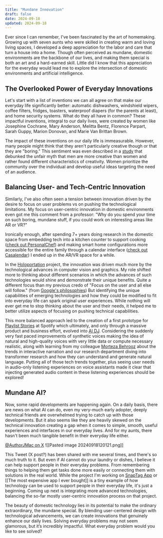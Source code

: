 ```yaml
---
title: "Mundane Innovation"
draft: false
date: 2024-09-18
updated: 2024-09-18
---
```


Ever since I can remember, I've been fascinated by the art of homemaking. Growing up with seven aunts who were skilled in creating warm and loving living spaces, I developed a deep appreciation for the labor and care that turn a house into a home. Though often perceived as mundane, domestic environments are the backbone of our lives, and making them special is both an art and a hard-earned skill. Little did I know that this appreciation for the everyday would lead me to explore the intersection of domestic environments and artificial intelligence.

## The Overlooked Power of Everyday Innovations
Let's start with a list of inventions we can all agree on that make our everyday life significantly better: automatic dishwashers, windshield wipers, coffee filters, fridges, toasters, waterproof diapers (for the parents at least), and home security systems. What do they all have in common? These impactful inventions, integral to our daily lives, were created by women like Josephine Cochrane, Mary Anderson, Melitta Bentz, Florence Parpart, Sarah Guppy, Marion Donovan, and Marie Van Brittan Brown.

The impact of these inventions on our daily life is immeasurable. However, many people might think that they aren't particularly creative though or that they are "boring." This sentiment was even described in a [study](https://psycnet.apa.org/record/2025-04526-001?doi=1) that debunked the unfair myth that men are more creative than women and rather found different characteristics of creativity. Women prioritize the community over the individual and develop useful ideas targeting the need of an audience. 

## Balancing User- and Tech-Centric Innovation

Similarly, I've also often seen a tension between innovation driven by the desire to focus on user problems vs on pushing the technological limitations. My focus on user-centric innovation in domestic environments even got me this comment from a professor: "Why do you spend your time on such boring, mundane stuff, if you could work on interesting areas like AR or VR?"

Ironically enough, after spending 7+ years doing research in the domestic space from embedding tech into a kitchen counter to support cooking ([check out PersonalChef](https://hci.rwth-aachen.de/personalchef)) and making smart home configurations more accessible for the entire family through a calendar interface ([check out Casalendar](https://www.ifi.uzh.ch/en/zpac/casalendar.html)) I ended up in the AR/VR space for a while. 

In the [Holoportation](https://www.microsoft.com/en-us/research/project/holoportation-3/) project, the innovation was driven much more by the technological advances in computer vision and graphics. My role shifted more to thinking about different scenarios in which the advances of such technologies would shine and demonstrate their unique benefits. Quite a different focus than my previous credo of "Focus on the user and all else will follow." (from [Google's philosophies](https://about.google/philosophy/)) But identifying the unique capabilities of emerging technologies and how they could be modified to fit into everyday life can spark original user experiences. While nothing will ever get me to stop thinking about the user and their needs, it helped me to better utilize aspects of focusing on pushing technical capabilities. 

This more balanced approach led to the creation of a first prototype for [Playlist Stories](https://research.atspotify.com/publications/augmenting-music-listening-experiences-on-voice-assistants/) at Spotify which ultimately, and only through a massive product and business effort, evolved into [AI DJ](https://newsroom.spotify.com/2023-02-22/spotify-debuts-a-new-ai-dj-right-in-your-pocket/). Considering the suddenly very fast paced improvements of synthetic voices making the idea of natural and high-quality voices with very little data or compute necessary realistic, along with learning from my colleague [Morteza Behrooz](https://www.linkedin.com/in/lessteza) about the trends in interactive narration and our research department diving into transformer research and how they can understand and generate natural language. Putting all of those tech trends together, plus seeing user needs in audio-only listening experiences on voice assistants made it clear that injecting generated audio content in these listening experiences should be explored!

## Mundane AI? 
Now, some rapid developments are happening again. On a daily basis, there are news on what AI can do, even my very-much early adopter, deeply technical friends are overwhelmed trying to catch up with those developments. But it also seems like they are heavily skewed on the technical innovation creating a gap when it comes to simple, smooth, useful experiences and interfaces in our everyday lives. And for my aunts, there hasn't been much tangible benefit in their everyday life either.

[@AuthorJMac on X](https://x.com/AuthorJMac/status/1773679197631701238)
![[Pasted image 20240918120121.png]]

  This Tweet (X post?) has been shared with me several times, and there's so much truth to it. But even if AI cannot do your laundry or dishes, I believe it can help support people in their everyday problems. From remembering things to helping them get tasks done more easily or connecting them with solutions in the real world. While the project I'm working on [SnapTag App](https://snaptagapp.com/) or [[The most expensive app I ever bought]] is a tiny example of how technology can be used to support people in their everyday life, it's just a beginning. Coming up next is integrating  more advanced technologies, balancing the so-far mostly user-centric innovation process on that project.

The beauty of domestic technology lies in its potential to make the ordinary extraordinary, the mundane special. By blending user-centered design with technological advancements, we can create innovations that genuinely enhance our daily lives. Solving everyday problems may not seem glamorous, but it’s incredibly impactful. What everyday problem would you like to see solved? 

